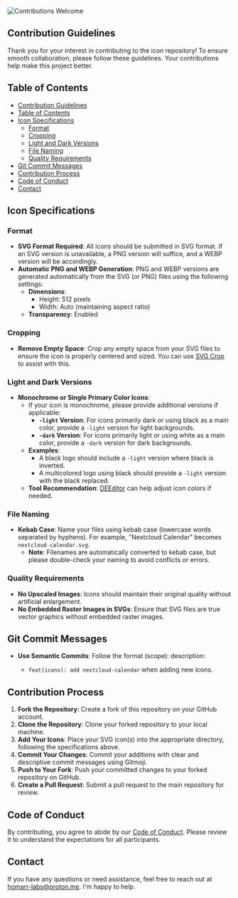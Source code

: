 ![Contributions Welcome](https://img.shields.io/badge/contributions-welcome-brightgreen?style=flat-square)

## Contribution Guidelines

Thank you for your interest in contributing to the icon repository! To ensure smooth collaboration, please follow these guidelines. Your contributions help make this project better.

## Table of Contents

- [Contribution Guidelines](#contribution-guidelines)
- [Table of Contents](#table-of-contents)
- [Icon Specifications](#icon-specifications)
  - [Format](#format)
  - [Cropping](#cropping)
  - [Light and Dark Versions](#light-and-dark-versions)
  - [File Naming](#file-naming)
  - [Quality Requirements](#quality-requirements)
- [Git Commit Messages](#git-commit-messages)
- [Contribution Process](#contribution-process)
- [Code of Conduct](#code-of-conduct)
- [Contact](#contact)

## Icon Specifications

### Format

- **SVG Format Required**: All icons should be submitted in SVG format. If an SVG version is unavailable, a PNG version will suffice, and a WEBP version will be accordingly.
- **Automatic PNG and WEBP Generation**: PNG and WEBP versions are generated automatically from the SVG (or PNG) files using the following settings:
  - **Dimensions**:
    - Height: 512 pixels
    - Width: Auto (maintaining aspect ratio)
  - **Transparency**: Enabled

### Cropping

- **Remove Empty Space**: Crop any empty space from your SVG files to ensure the icon is properly centered and sized. You can use [SVG Crop](https://svgcrop.com/) to assist with this.

### Light and Dark Versions

- **Monochrome or Single Primary Color Icons**:
  - If your icon is monochrome, please provide additional versions if applicable:
    - **`-light` Version**: For icons primarily dark or using black as a main color, provide a `-light` version for light backgrounds.
    - **`-dark` Version**: For icons primarily light or using white as a main color, provide a `-dark` version for dark backgrounds.
  - **Examples**:
    - A black logo should include a `-light` version where black is inverted.
    - A multicolored logo using black should provide a `-light` version with the black replaced.
  - **Tool Recommendation**: [DEEditor](https://deeditor.com/) can help adjust icon colors if needed.

### File Naming

- **Kebab Case**: Name your files using kebab case (lowercase words separated by hyphens). For example, "Nextcloud Calendar" becomes `nextcloud-calendar.svg`.
  - **Note**: Filenames are automatically converted to kebab case, but please double-check your naming to avoid conflicts or errors.

### Quality Requirements

- **No Upscaled Images**: Icons should maintain their original quality without artificial enlargement.
- **No Embedded Raster Images in SVGs**: Ensure that SVG files are true vector graphics without embedded raster images.

## Git Commit Messages

- **Use Semantic Commits**: Follow the format <type>(scope): description:
  - `feat(icons): add nextcloud-calendar` when adding new icons.

## Contribution Process

1. **Fork the Repository**: Create a fork of this repository on your GitHub account.
2. **Clone the Repository**: Clone your forked repository to your local machine.
3. **Add Your Icons**: Place your SVG icon(s) into the appropriate directory, following the specifications above.
4. **Commit Your Changes**: Commit your additions with clear and descriptive commit messages using Gitmoji.
5. **Push to Your Fork**: Push your committed changes to your forked repository on GitHub.
6. **Create a Pull Request**: Submit a pull request to the main repository for review.

## Code of Conduct

By contributing, you agree to abide by our [Code of Conduct](CODE_OF_CONDUCT.md). Please review it to understand the expectations for all participants.

## Contact

If you have any questions or need assistance, feel free to reach out at [homarr-labs@proton.me](mailto:homarr-labs@proton.me). I'm happy to help.
